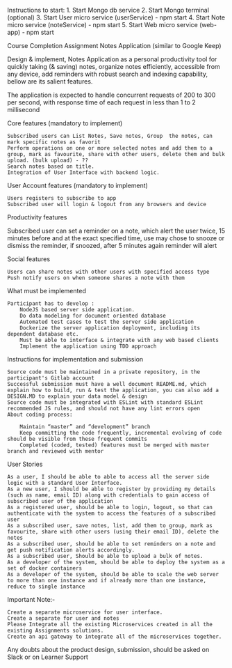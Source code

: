 Instructions to start:
    1. Start Mongo db service
    2. Start Mongo terminal (optional)
    3. Start User micro service (userService) - npm start 
    4. Start Note micro service (noteService) - npm start 
    5. Start Web micro service (web-app) - npm start 


Course Completion Assignment
Notes Application (similar to Google Keep)

Design & implement, Notes Application as a personal productivity tool for quickly taking (& saving) notes, organize notes efficiently, accessible from any device, add reminders with robust search and indexing capability, bellow are its salient features.
 

The application is expected to handle concurrent requests of 200 to 300 per second, with response time of each request in less than 1 to 2 millisecond

Core features (mandatory to implement)

    Subscribed users can List Notes, Save notes, Group  the notes, can mark specific notes as favorit
    Perform operations on one or more selected notes and add them to a group, mark as favourite, share with other users, delete them and bulk upload. (bulk upload) - ??
    Search notes based on title. 
    Integration of User Interface with backend logic.

User Account features (mandatory to implement)

    Users registers to subscribe to app
    Subscribed user will login & logout from any browsers and device

Productivity features

Subscribed user can set a reminder on a note, which alert the user twice, 15 minutes before and at the exact specified time, use may chose to snooze or dismiss the reminder, if snoozed, after 5 minutes again reminder will alert

Social features

    Users can share notes with other users with specified access type
    Push notify users on when someone shares a note with them

What must be implemented

    Participant has to develop :
        NodeJS based server side application.
        Do data modeling for document oriented database
        Automated test cases to test the server side application
        Dockerize the server application deployment, including its dependent database etc.     
        Must be able to interface & integrate with any web based clients 
        Implement the application using TDD approach

Instructions for implementation and submission

    Source code must be maintained in a private repository, in the participant's Gitlab account
    Successful submission must have a well document README.md, which explain how to build, run & test the application, you can also add a DESIGN.MD to explain your data model & design
    Source code must be integrated with ESLint with standard ESLint recommended JS rules, and should not have any lint errors open
    About coding process:
    	
        Maintain “master” and “development” branch		
        Keep committing the code frequently, incremental evolving of code should be visible from these frequent commits
        Completed (coded, tested) features must be merged with master branch and reviewed with mentor

User Stories

    As a user, I should be able to able to access all the server side logic with a standard User Interface.
    As a new user, I should be able to register by providing my details (such as name, email ID) along with credentials to gain access of subscribed user of the application
    As a registered user, should be able to login, logout, so that can authenticate with the system to access the features of a subscribed user
    As a subscribed user, save notes, list, add them to group, mark as favourite, share with other users (using their email ID), delete the notes
    As a subscribed user, should be able to set reminders on a note and get push notification alerts accordingly.
    As a subscribed user, Should be able to upload a bulk of notes.
    As a developer of the system, should be able to deploy the system as a set of docker containers
    As a developer of the system, should be able to scale the web server to more than one instance and if already more than one instance, reduce to single instance

Important Note:-

    Create a separate microservice for user interface.
    Create a separate for user and notes 
    Please Integrate all the existing Microservices created in all the existing Assignments solutions.
    Create an api gateway to integrate all of the microservices together.

 

Any doubts about the product design, submission, should be asked on Slack or on Learner Support